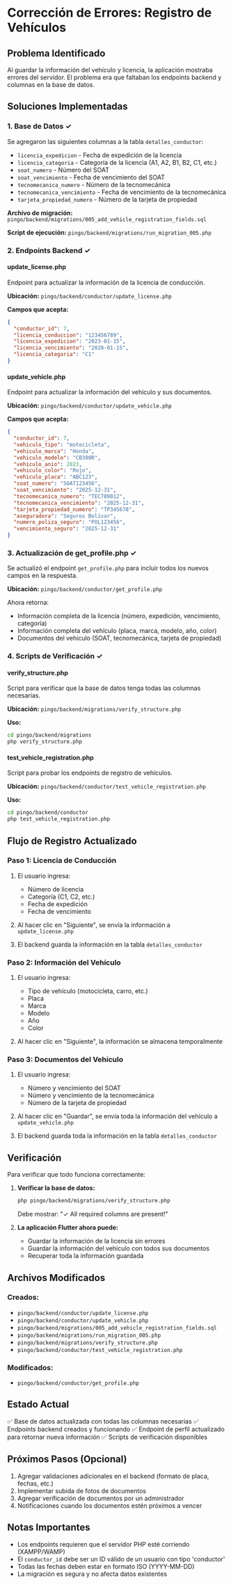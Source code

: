 # Corrección de Errores: Registro de Vehículos

## Problema Identificado
Al guardar la información del vehículo y licencia, la aplicación mostraba errores del servidor. El problema era que faltaban los endpoints backend y columnas en la base de datos.

## Soluciones Implementadas

### 1. Base de Datos ✓
Se agregaron las siguientes columnas a la tabla `detalles_conductor`:

- `licencia_expedicion` - Fecha de expedición de la licencia
- `licencia_categoria` - Categoría de la licencia (A1, A2, B1, B2, C1, etc.)
- `soat_numero` - Número del SOAT
- `soat_vencimiento` - Fecha de vencimiento del SOAT
- `tecnomecanica_numero` - Número de la tecnomecánica
- `tecnomecanica_vencimiento` - Fecha de vencimiento de la tecnomecánica
- `tarjeta_propiedad_numero` - Número de la tarjeta de propiedad

**Archivo de migración:** `pingo/backend/migrations/005_add_vehicle_registration_fields.sql`

**Script de ejecución:** `pingo/backend/migrations/run_migration_005.php`

### 2. Endpoints Backend ✓

#### **update_license.php**
Endpoint para actualizar la información de la licencia de conducción.

**Ubicación:** `pingo/backend/conductor/update_license.php`

**Campos que acepta:**
```json
{
  "conductor_id": 7,
  "licencia_conduccion": "123456789",
  "licencia_expedicion": "2023-01-15",
  "licencia_vencimiento": "2028-01-15",
  "licencia_categoria": "C1"
}
```

#### **update_vehicle.php**
Endpoint para actualizar la información del vehículo y sus documentos.

**Ubicación:** `pingo/backend/conductor/update_vehicle.php`

**Campos que acepta:**
```json
{
  "conductor_id": 7,
  "vehiculo_tipo": "motocicleta",
  "vehiculo_marca": "Honda",
  "vehiculo_modelo": "CB300R",
  "vehiculo_anio": 2023,
  "vehiculo_color": "Rojo",
  "vehiculo_placa": "ABC123",
  "soat_numero": "SOAT123456",
  "soat_vencimiento": "2025-12-31",
  "tecnomecanica_numero": "TEC789012",
  "tecnomecanica_vencimiento": "2025-12-31",
  "tarjeta_propiedad_numero": "TP345678",
  "aseguradora": "Seguros Bolívar",
  "numero_poliza_seguro": "POL123456",
  "vencimiento_seguro": "2025-12-31"
}
```

### 3. Actualización de get_profile.php ✓
Se actualizó el endpoint `get_profile.php` para incluir todos los nuevos campos en la respuesta.

**Ubicación:** `pingo/backend/conductor/get_profile.php`

Ahora retorna:
- Información completa de la licencia (número, expedición, vencimiento, categoría)
- Información completa del vehículo (placa, marca, modelo, año, color)
- Documentos del vehículo (SOAT, tecnomecánica, tarjeta de propiedad)

### 4. Scripts de Verificación ✓

#### **verify_structure.php**
Script para verificar que la base de datos tenga todas las columnas necesarias.

**Ubicación:** `pingo/backend/migrations/verify_structure.php`

**Uso:**
```bash
cd pingo/backend/migrations
php verify_structure.php
```

#### **test_vehicle_registration.php**
Script para probar los endpoints de registro de vehículos.

**Ubicación:** `pingo/backend/conductor/test_vehicle_registration.php`

**Uso:**
```bash
cd pingo/backend/conductor
php test_vehicle_registration.php
```

## Flujo de Registro Actualizado

### Paso 1: Licencia de Conducción
1. El usuario ingresa:
   - Número de licencia
   - Categoría (C1, C2, etc.)
   - Fecha de expedición
   - Fecha de vencimiento

2. Al hacer clic en "Siguiente", se envía la información a `update_license.php`

3. El backend guarda la información en la tabla `detalles_conductor`

### Paso 2: Información del Vehículo
1. El usuario ingresa:
   - Tipo de vehículo (motocicleta, carro, etc.)
   - Placa
   - Marca
   - Modelo
   - Año
   - Color

2. Al hacer clic en "Siguiente", la información se almacena temporalmente

### Paso 3: Documentos del Vehículo
1. El usuario ingresa:
   - Número y vencimiento del SOAT
   - Número y vencimiento de la tecnomecánica
   - Número de la tarjeta de propiedad

2. Al hacer clic en "Guardar", se envía toda la información del vehículo a `update_vehicle.php`

3. El backend guarda toda la información en la tabla `detalles_conductor`

## Verificación

Para verificar que todo funciona correctamente:

1. **Verificar la base de datos:**
   ```bash
   php pingo/backend/migrations/verify_structure.php
   ```
   
   Debe mostrar: "✓ All required columns are present!"

2. **La aplicación Flutter ahora puede:**
   - Guardar la información de la licencia sin errores
   - Guardar la información del vehículo con todos sus documentos
   - Recuperar toda la información guardada

## Archivos Modificados

### Creados:
- `pingo/backend/conductor/update_license.php`
- `pingo/backend/conductor/update_vehicle.php`
- `pingo/backend/migrations/005_add_vehicle_registration_fields.sql`
- `pingo/backend/migrations/run_migration_005.php`
- `pingo/backend/migrations/verify_structure.php`
- `pingo/backend/conductor/test_vehicle_registration.php`

### Modificados:
- `pingo/backend/conductor/get_profile.php`

## Estado Actual

✅ Base de datos actualizada con todas las columnas necesarias
✅ Endpoints backend creados y funcionando
✅ Endpoint de perfil actualizado para retornar nueva información
✅ Scripts de verificación disponibles

## Próximos Pasos (Opcional)

1. Agregar validaciones adicionales en el backend (formato de placa, fechas, etc.)
2. Implementar subida de fotos de documentos
3. Agregar verificación de documentos por un administrador
4. Notificaciones cuando los documentos estén próximos a vencer

## Notas Importantes

- Los endpoints requieren que el servidor PHP esté corriendo (XAMPP/WAMP)
- El `conductor_id` debe ser un ID válido de un usuario con tipo 'conductor'
- Todas las fechas deben estar en formato ISO (YYYY-MM-DD)
- La migración es segura y no afecta datos existentes
